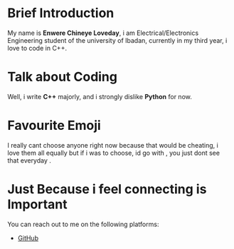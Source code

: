 # Brief Introduction

My name is **Enwere Chineye Loveday**, i am Electrical/Electronics Engineering student of the university of Ibadan, currently in my third year, i love to code in C++.

# Talk about Coding

Well, i write **C++**  majorly, and i strongly dislike **Python** for now.

# Favourite Emoji

I really cant choose anyone right now because that would be cheating, i love them all equally but if i was to choose, id go with , you just dont see that everyday .


# Just Because i feel connecting is Important

You can reach out to me on the following platforms: 

- [GitHub](https://github.com/Frankenstei)
